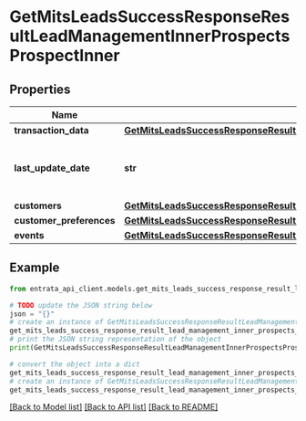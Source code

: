 # GetMitsLeadsSuccessResponseResultLeadManagementInnerProspectsProspectInner


## Properties

Name | Type | Description | Notes
------------ | ------------- | ------------- | -------------
**transaction_data** | [**GetMitsLeadsSuccessResponseResultLeadManagementInnerProspectsProspectInnerTransactionData**](GetMitsLeadsSuccessResponseResultLeadManagementInnerProspectsProspectInnerTransactionData.md) |  | [optional] 
**last_update_date** | **str** | The date when the prospect was last updated. | [optional] 
**customers** | [**GetMitsLeadsSuccessResponseResultLeadManagementInnerProspectsProspectInnerCustomers**](GetMitsLeadsSuccessResponseResultLeadManagementInnerProspectsProspectInnerCustomers.md) |  | [optional] 
**customer_preferences** | [**GetMitsLeadsSuccessResponseResultLeadManagementInnerProspectsProspectInnerCustomerPreferences**](GetMitsLeadsSuccessResponseResultLeadManagementInnerProspectsProspectInnerCustomerPreferences.md) |  | [optional] 
**events** | [**GetMitsLeadsSuccessResponseResultLeadManagementInnerProspectsProspectInnerEvents**](GetMitsLeadsSuccessResponseResultLeadManagementInnerProspectsProspectInnerEvents.md) |  | [optional] 

## Example

```python
from entrata_api_client.models.get_mits_leads_success_response_result_lead_management_inner_prospects_prospect_inner import GetMitsLeadsSuccessResponseResultLeadManagementInnerProspectsProspectInner

# TODO update the JSON string below
json = "{}"
# create an instance of GetMitsLeadsSuccessResponseResultLeadManagementInnerProspectsProspectInner from a JSON string
get_mits_leads_success_response_result_lead_management_inner_prospects_prospect_inner_instance = GetMitsLeadsSuccessResponseResultLeadManagementInnerProspectsProspectInner.from_json(json)
# print the JSON string representation of the object
print(GetMitsLeadsSuccessResponseResultLeadManagementInnerProspectsProspectInner.to_json())

# convert the object into a dict
get_mits_leads_success_response_result_lead_management_inner_prospects_prospect_inner_dict = get_mits_leads_success_response_result_lead_management_inner_prospects_prospect_inner_instance.to_dict()
# create an instance of GetMitsLeadsSuccessResponseResultLeadManagementInnerProspectsProspectInner from a dict
get_mits_leads_success_response_result_lead_management_inner_prospects_prospect_inner_from_dict = GetMitsLeadsSuccessResponseResultLeadManagementInnerProspectsProspectInner.from_dict(get_mits_leads_success_response_result_lead_management_inner_prospects_prospect_inner_dict)
```
[[Back to Model list]](../README.md#documentation-for-models) [[Back to API list]](../README.md#documentation-for-api-endpoints) [[Back to README]](../README.md)


